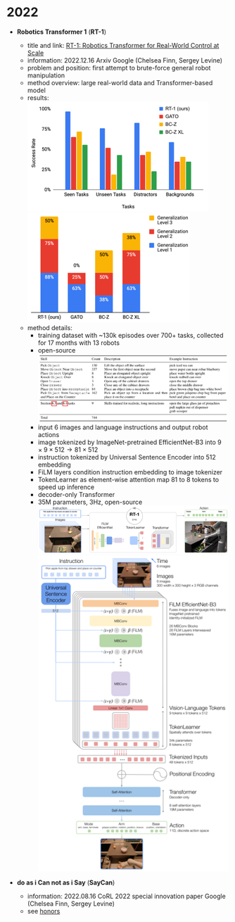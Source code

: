 # 2022
* **Robotics Transformer 1** (**RT-1**)
  * title and link: [RT-1: Robotics Transformer for Real-World Control at Scale](https://arxiv.org/abs/2212.06817)
  * information: 2022.12.16 Arxiv Google (Chelsea Finn, Sergey Levine)
  * problem and position: first attempt to brute-force general robot manipulation
  * method overview: large real-world data and Transformer-based model
  * results: 
    ![RT-1_result1](assets/2022/RT-1_result1.png)
    ![RT-1_result2](assets/2022/RT-1_result2.png)
  * method details: 
    * training dataset with ~130k episodes over 700+ tasks, collected for 17 months with 13 robots
    * open-source
    ![RT-1_method1](assets/2022/RT-1_method1.png)
    * input 6 images and language instructions and output robot actions
    * image tokenized by ImageNet-pretrained EfficientNet-B3 into $9 \times 9 \times 512 \rightarrow 81 \times 512$
    * instruction tokenized by Universal Sentence Encoder into $512$ embedding
    * FiLM layers condition instruction embedding to image tokenizer
    * TokenLearner as element-wise attention map 81 to 8 tokens to speed up inference
    * decoder-only Transformer
    * 35M parameters, 3Hz, open-source
    ![RT-1_method2](assets/2022/RT-1_method2.png)
    ![RT-1_method3](assets/2022/RT-1_method3.png)

* **do as i Can not as i Say** (**SayCan**)
  * information: 2022.08.16 CoRL 2022 special innovation paper Google (Chelsea Finn, Sergey Levine)
  * see [honors](https://github.com/dadadadawjb/honors)
